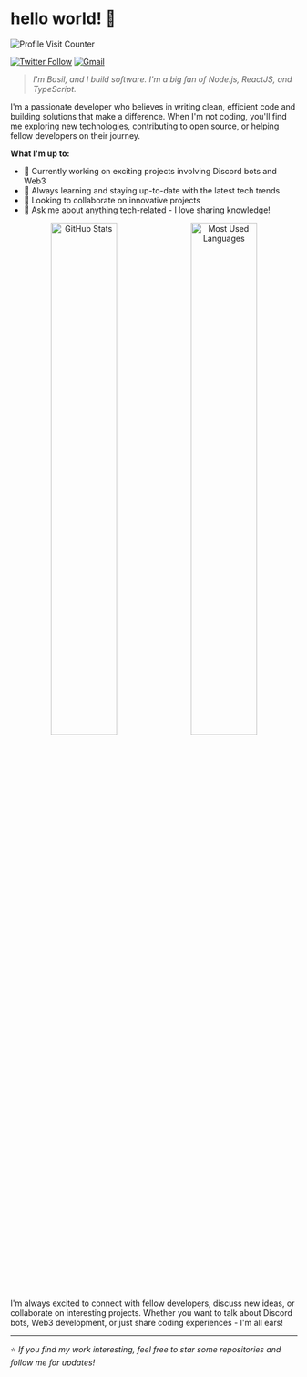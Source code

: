 # hello world! 👋

![Profile Visit Counter](https://moe-counter.glitch.me/get/@sh-y-zu?theme=gelbooru)

[![Twitter Follow](https://img.shields.io/twitter/follow/__nobledev_?color=1DA1F2&logo=twitter&style=for-the-badge)](https://twitter.com/_nobledev) [![Gmail](https://img.shields.io/badge/Gmail-D14836?style=for-the-badge&logo=gmail&logoColor=white)](mailto:basilgoodluck22@gmail.com)

> *I'm Basil, and I build software. I'm a big fan of Node.js, ReactJS, and TypeScript.*

I'm a passionate developer who believes in writing clean, efficient code and building solutions that make a difference. When I'm not coding, you'll find me exploring new technologies, contributing to open source, or helping fellow developers on their journey.

**What I'm up to:**
- 🔭 Currently working on exciting projects involving Discord bots and Web3
- 🌱 Always learning and staying up-to-date with the latest tech trends
- 👯 Looking to collaborate on innovative projects
- 💬 Ask me about anything tech-related - I love sharing knowledge!

<div align="center">
  <img src="https://github-readme-stats.vercel.app/api?username=basilgoodluck&show_icons=true&theme=transparent&hide_border=true&title_color=586069&text_color=586069&icon_color=586069" alt="GitHub Stats" width="48%" />
  <img src="https://github-readme-stats.vercel.app/api/top-langs?username=basilgoodluck&show_icons=true&locale=en&layout=compact&theme=transparent&hide_border=true&title_color=586069&text_color=586069" alt="Most Used Languages" width="48%" />
</div>

I'm always excited to connect with fellow developers, discuss new ideas, or collaborate on interesting projects. Whether you want to talk about Discord bots, Web3 development, or just share coding experiences - I'm all ears!

---

⭐️ *If you find my work interesting, feel free to star some repositories and follow me for updates!*
